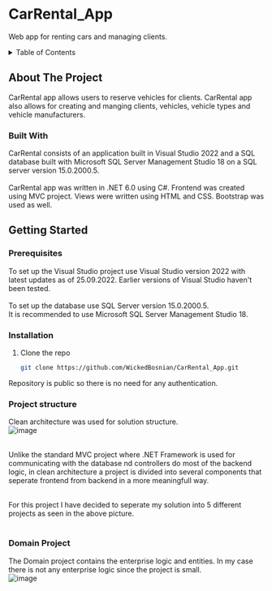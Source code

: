 # CarRental_App
Web app for renting cars and managing clients.

<!-- TABLE OF CONTENTS -->
<details>
  <summary>Table of Contents</summary>
  <ol>
    <li>
      <a href="#about-the-project">About The Project</a>
      <ul>
        <li><a href="#built-with">Built With</a></li>
      </ul>
    </li>
    <li>
      <a href="#getting-started">Getting Started</a>
      <ul>
        <li><a href="#prerequisites">Prerequisites</a></li>
        <li><a href="#installation">Installation</a></li>
      </ul>
    </li>
    <li>
      <a href="#project-structure">Project Structure</a>
      <ul>
        <li><a href="#domain-project">Domain Project</a></li>
        <li><a href="#installation">Installation</a></li>
      </ul>
    </li>
  </ol>
</details>

<!-- ABOUT THE PROJECT -->
## About The Project

CarRental app allows users to reserve vehicles for clients.
CarRental app also allows for creating and manging clients, vehicles, vehicle types and vehicle manufacturers.


### Built With

CarRental consists of an application built in Visual Studio 2022 and a SQL database built with Microsoft SQL Server Management Studio 18 on a SQL server version 15.0.2000.5.</br>
</br>
CarRental app was written in .NET 6.0 using C#. 
Frontend was created using MVC project.
Views were written using HTML and CSS.
Bootstrap was used as well.

<!-- GETTING STARTED -->
## Getting Started

### Prerequisites

To set up the Visual Studio project use Visual Studio version 2022 with latest updates as of 25.09.2022. Earlier versions of Visual Studio haven't been tested.</br>
</br>
To set up the database use SQL Server version 15.0.2000.5.</br>
It is recommended to use Microsoft SQL Server Management Studio 18.</br>


### Installation

1. Clone the repo
   ```sh
   git clone https://github.com/WickedBosnian/CarRental_App.git
   ```
Repository is public so there is no need for any authentication.

<!-- PROJECT STRUCTURE -->
### Project structure

Clean architecture was used for solution structure.</br>
![image](https://user-images.githubusercontent.com/105022465/192170492-5f651669-5a1f-4374-93be-0202fec34268.png)

</br>
Unlike the standard MVC project where .NET Framework is used for communicating with the database nd controllers do most of the backend logic, in clean architecture a project is divided into several components that seperate frontend from backend in a more meaningfull way.</br>
</br>

For this project I have decided to seperate my solution into 5 different projects as seen in the above picture.</br>
</br>
### Domain Project
The Domain project contains the enterprise logic and entities. In my case there is not any enterprise logic since the project is small.</br>
![image](https://user-images.githubusercontent.com/105022465/192170847-f100448d-0d7a-4d7f-b0f4-5a9ef8689659.png)
</br></br>


